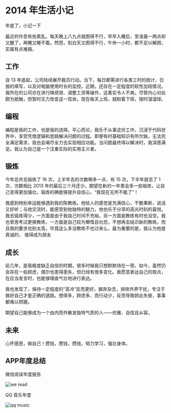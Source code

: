 # 2014 年生活小记

年底了，小记一下

最近的作息有些紊乱。每天晚上八九点就困得不行，早早入睡后，至凌晨一两点却又醒了，再睡又睡不着。然而，到白天又困得不行，午休一小时，都不足以解困，实属有点难搞，

## 工作

自 13 年底起，公司陆续展开裁员行动。当下，每日都需进行各类工时的统计、日报的填写，以及对电脑使用时长的监控。近期，还存在一定程度的软性加班情况。我所在的公司亦在进行降绩效、调整工资等操作，这着实令人不爽。尽管内心对此颇为抵触，但暂时无力改变这一现状。现在每天上班，就盼着下班，按时溜溜球。

## 编程

编程是我的工作，也是我的选择。平心而论，我乐于从事这份工作，沉浸于代码世界中，享受凭借逻辑和思路解决问题的过程。即便有时基础知识有所欠缺，无法完全满足需求，我也会竭尽全力去实现相应功能。当问题最终得以解决时，我深感满足。我认为自己是一个注重实际的实用主义者。

## 锻炼

今年总共去锻炼了 16 次，上半年去的次数稍多一点，有 15 次，下半年就去了 1 次，次数相比 2013 年的最后三个月还少。期望在新的一年里会多一些锻炼，让自己变得更加强壮。锻炼的确能够提升自信心，“我现在无所不能了”！

我感到特别幸运能够遇到我的陈教练。他给人的感觉是充满信心，干脆果断，说话又好听；与他交流时，能感受到他独特的魅力，他也乐于分享的高光时刻的喜悦。我去锻炼得少，一方面是由于我自己时间不充裕，另一方面是教练有时也没空。我也曾思考过更换教练，一方面是自己较为懒惰且社恐，不想再去结识新的教练，而且我的要求也别太高，毕竟这么多没教练不也过来么，最为重要的是，我认为他是真诚的， 值得成为朋友

## 成长

前几年，是我极度缺乏自信的时期，很多时候我只想默默待在一旁。如今，虽然仍会存在一些顾虑，偶尔也患得患失，但已经有很多变化。我愿意表达自己的观点，在应当发言时，也能够理直气壮地进行表达。

我也发现了，保持一定程度的“高冷”反而更好。摒弃杂念，排除外界干扰，专注于做好自己才是正确的道路。想得多，顾虑多、而行动少，反而导致顾此失彼，事事都难以把握。

期望自己能够成为一个由内而外散发独特气质的人——优雅、自信且从容。

## 未来

心怀感恩，做自己！攒钱，攒钱，攒钱，努力学习，强壮身体。

## APP年度总结

微信阅读年度报告

![we read](https://static.qwas.fun/public/2024/12/weread.jpg)

QQ 音乐年度

![qq music](https://static.qwas.fun/public/2024/12/qqmusic.jpg)

